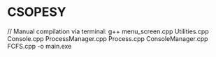 # CSOPESY


// Manual compilation via terminal: g++ menu_screen.cpp Utilities.cpp Console.cpp ProcessManager.cpp Process.cpp ConsoleManager.cpp FCFS.cpp -o main.exe
